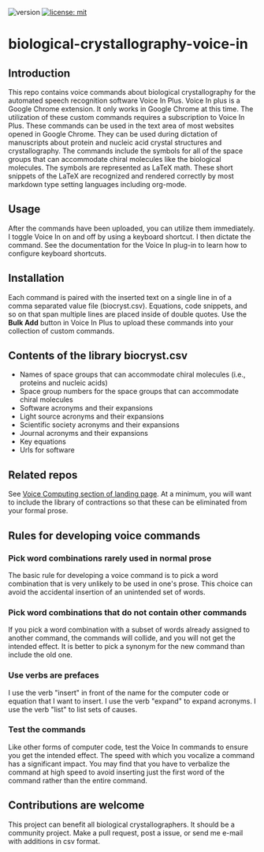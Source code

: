 ![version](https://img.shields.io/static/v1?label=biological-crystallography-voice-in=0.1&color=brightcolor)
[![license: mit](https://img.shields.io/badge/license-mit-blue.svg)](https://opensource.org/licenses/mit)


# biological-crystallography-voice-in

## Introduction
This repo contains voice commands about biological crystallography for the automated speech recognition software Voice In Plus.
Voice In plus is a Google Chrome extension.
It only works in Google Chrome at this time.
The utilization of these custom commands requires a subscription to Voice In Plus.
These commands can be used in the text area of most websites opened in Google Chrome.
They can be used during dictation of manuscripts about protein and nucleic acid crystal structures and crystallography.
The commands include the symbols for all of the space groups that can accommodate chiral molecules like the biological molecules.
The symbols are represented as LaTeX math.
These short snippets of the LaTeX are recognized and rendered correctly by most markdown type setting languages including org-mode.

## Usage
After the commands have been uploaded, you can utilize them immediately.
I toggle Voice In on and off by using a keyboard shortcut.
I then dictate the command.
See the documentation for the Voice In plug-in to learn how to configure keyboard shortcuts.

## Installation
Each command is paired with the inserted text on a single line in of a comma separated value file (biocryst.csv).
Equations, code snippets, and so on that span multiple lines are placed inside of double quotes.
Use the **Bulk Add** button in Voice In Plus to upload these commands into your collection of custom commands.

## Contents of the library biocryst.csv

- Names of space groups that can accommodate chiral molecules (i.e., proteins and nucleic acids)
- Space group numbers for the space groups that can accommodate chiral molecules
- Software acronyms and their expansions
- Light source acronyms and their expansions
- Scientific society acronyms and their expansions
- Journal acronyms and their expansions
- Key equations
- Urls for software


## Related repos
See [Voice Computing section of landing page](https://github.com/MooersLab/MooersLab?tab=readme-ov-file#voice-computing).
At a minimum, you will want to include the library of contractions so that these can be eliminated from your formal prose.

## Rules for developing voice commands

### Pick word combinations rarely used in normal prose
The basic rule for developing a voice command is to pick a word combination that is very unlikely to be used in one's prose.
This choice can avoid the accidental insertion of an unintended set of words.

### Pick word combinations that do not contain other commands
If you pick a word combination with a subset of words already assigned to another command, the commands will collide, and you will not get the intended effect.
It is better to pick a synonym for the new command than include the old one.

### Use verbs are prefaces
I use the verb "insert" in front of the name for the computer code or equation that I want to insert.
I use the verb "expand" to expand acronyms.
I use the verb "list" to list sets of causes.

### Test the commands
Like other forms of computer code, test the Voice In commands to ensure you get the intended effect.
The speed with which you vocalize a command has a significant impact.
You may find that you have to verbalize the command at high speed to avoid inserting just the first word of the command rather than the entire command.

## Contributions are welcome
This project can benefit all biological crystallographers.
It should be a community project.
Make a pull request, post a issue, or send me e-mail with additions in csv format.

